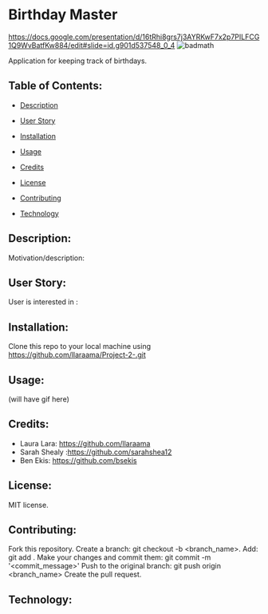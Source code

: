 # Birthday Master
https://docs.google.com/presentation/d/16tRhi8grs7j3AYRKwF7x2p7PILFCG1Q9WvBatfKw884/edit#slide=id.g901d537548_0_4
![badmath](https://img.shields.io/github/languages/top/llaraama/Project-2-)

Application for keeping track of birthdays.
 
 ## Table of Contents:
  * [Description](#Description)
 
  * [User Story](#User-Story)
  
  * [Installation](#Installation)

  * [Usage](#Usage)
  
  * [Credits](#Credits)

  * [License](#License)

  * [Contributing](#Contributing)

  * [Technology](#Technology)

## Description:
Motivation/description:

## User Story:
User is interested in :


## Installation:
Clone this repo to your local machine using https://github.com/llaraama/Project-2-.git

## Usage:
(will have gif here)

## Credits:
* Laura Lara: https://github.com/llaraama
* Sarah Shealy :https://github.com/sarahshea12 
* Ben Ekis: https://github.com/bsekis

## License:
MIT license.

## Contributing:
Fork this repository. Create a branch: git checkout -b <branch_name>. Add: git add . Make your changes and commit them: git commit -m '<commit_message>' Push to the original branch: git push origin <branch_name> Create the pull request.

## Technology:



